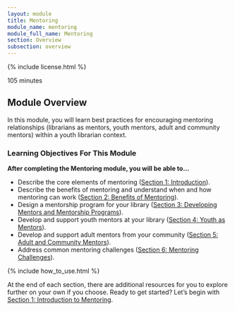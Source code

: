 ```yaml
---
layout: module
title: Mentoring
module_name: mentoring
module_full_name: Mentoring
section: Overview
subsection: overview
---
```


{% include license.html %}

<p class="time">105 minutes</p>

## Module Overview

<p class="summary">In this module, you will learn best practices for encouraging mentoring relationships (librarians as mentors, youth mentors, adult and community mentors) within a youth librarian context. </p>

### Learning Objectives For This Module

**After completing the Mentoring module, you will be able to…**
<ul class="fancy">
	<li>Describe the core elements of mentoring  (<a href="{{site.url}}{{site.baseurl}}/modules/mentoring/section-1-0.md">Section 1: Introduction</a>).</li>
	<li>Describe the benefits of mentoring and understand when and how mentoring can work (<a href="{{site.url}}{{site.baseurl}}/partnerships/section-2-0/">Section 2: Benefits of Mentoring</a>).</li>
	<li>Design a mentorship program for your library (<a href="{{site.url}}{{site.baseurl}}/modules/mentoring/section-3-0.md">Section 3: Developing Mentors and Mentorship Programs</a>).</li>
	<li>Develop and support youth mentors at your library (<a href="{{site.url}}{{site.baseurl}}/modules/mentoring/section-4-0.md">Section 4: Youth as Mentors</a>).</li>
  <li>Develop and support adult mentors from your community (<a href="{{site.url}}{{site.baseurl}}/modules/mentoring/section-5-0.md">Section 5: Adult and Community Mentors</a>).</li>
  <li>Address common mentoring challenges  (<a href="{{site.url}}{{site.baseurl}}/modules/mentoring/section-6-0.md">Section 6: Mentoring Challenges</a>).</li>
</ul>

{% include how_to_use.html %} 

At the end of each section, there are additional resources for you to explore further on your own if you choose.
Ready to get started? Let’s begin with [Section 1: Introduction to Mentoring](section-1.html).
